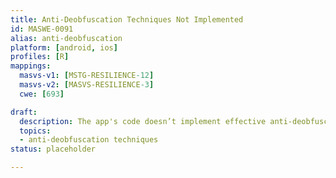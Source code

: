 ```yaml
---
title: Anti-Deobfuscation Techniques Not Implemented
id: MASWE-0091
alias: anti-deobfuscation
platform: [android, ios]
profiles: [R]
mappings:
  masvs-v1: [MSTG-RESILIENCE-12]
  masvs-v2: [MASVS-RESILIENCE-3]
  cwe: [693]

draft:
  description: The app's code doesn’t implement effective anti-deobfuscation techniques to protect against reverse engineering (CWE-693)
  topics:
  - anti-deobfuscation techniques
status: placeholder

---
```


